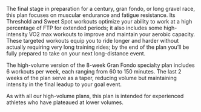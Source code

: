 The final stage in preparation for a century, gran fondo, or long gravel race, this plan focuses on muscular endurance and fatigue resistance. Its Threshold and Sweet Spot workouts optimize your ability to work at a high percentage of FTP for extended periods; it also includes some high-intensity VO2 max workouts to improve and maintain your aerobic capacity. These targeted workouts equip you to ride longer and harder without actually requiring very long training rides; by the end of the plan you’ll be fully prepared to take on your next long-distance event.

The high-volume version of the 8-week Gran Fondo specialty plan includes 6 workouts per week, each ranging from 60 to 150 minutes. The last 2 weeks of the plan serve as a taper, reducing volume but maintaining intensity in the final leadup to your goal event. 

As with all our high-volume plans, this plan is intended for experienced athletes who have plateaued at lower volumes.
